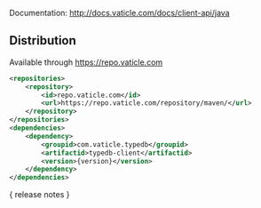 Documentation: http://docs.vaticle.com/docs/client-api/java

## Distribution

Available through https://repo.vaticle.com

```xml
<repositories>
    <repository>
        <id>repo.vaticle.com</id>
        <url>https://repo.vaticle.com/repository/maven/</url>
    </repository>
</repositories>
<dependencies>
    <dependency>
        <groupid>com.vaticle.typedb</groupid>
        <artifactid>typedb-client</artifactid>
        <version>{version}</version>
    </dependency>
</dependencies>
```

{ release notes }

